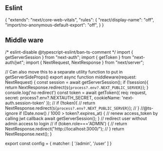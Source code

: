 ## Eslint
{
  "extends": "next/core-web-vitals",
  "rules": {
    "react/display-name": "off",
    "import/no-anonymous-default-export": "off",
  }
}

## Middle ware
/* eslint-disable @typescript-eslint/ban-ts-comment */
import { getServerSession } from "next-auth";
import { getToken } from "next-auth/jwt";
import { NextRequest, NextResponse } from "next/server";

// Can also move this to a separate utility function to put in getServerSideProps()
export async function middleware(request: NextRequest) {
  const session = await getServerSession();
  if (!session){
    return NextResponse.redirect(`${process?.env?.NEXT_PUBLIC_SERVER}`);
  }
  console.log('no redirect')
  const token = await getToken({
    req: request,
    secret: process?.env?.NEXTAUTH_SECRET,
    cookieName: 'next-auth.session-token'
  });
  // if (!token){
  //   return NextResponse.redirect(`${process?.env?.NEXT_PUBLIC_SERVER}`);
  // }
  //@ts-ignore
  if (Date.now() / 1000 > token?.expires_at) {
    // renew access_token by calling jwt callback
    await getServerSession();
  }
  // redirect user without admin access to login
  // if (token.role==='ADMIN') {
  //   return NextResponse.redirect("http://localhost:3000/");
  // }
  return NextResponse.next();
}

export const config = { matcher: [ '/admin', '/user' ] }